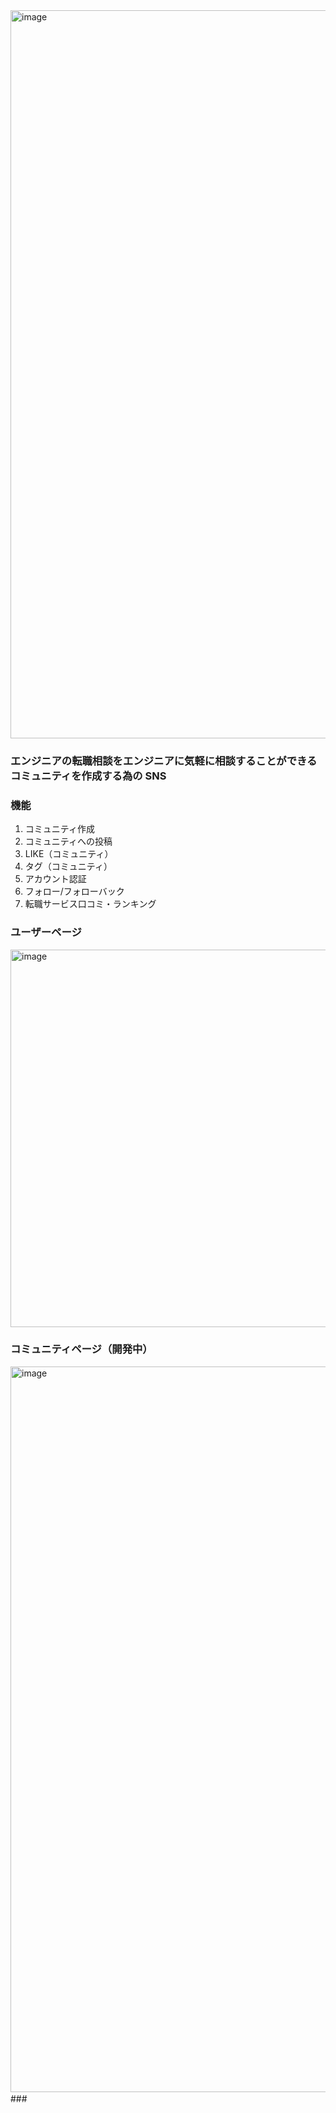<img width="1165" alt="image" src="https://github.com/iwasanaoki8/communicator8/assets/122988235/4cedca72-e3d4-45b0-a40b-babbd724d506">


### エンジニアの転職相談をエンジニアに気軽に相談することができるコミュニティを作成する為の SNS

### 機能
1. コミュニティ作成
2. コミュニティへの投稿
3. LIKE（コミュニティ）
4. タグ（コミュニティ）
5. アカウント認証
6. フォロー/フォローバック
7. 転職サービス口コミ・ランキング

### ユーザーページ
<img width="604" alt="image" src="https://github.com/iwasanaoki8/communicator8/assets/122988235/31f04309-91e2-4e96-8760-2a643d9578d1">

### コミュニティページ（開発中）
<img width="1161" alt="image" src="https://github.com/iwasanaoki8/communicator8/assets/122988235/c0e8645a-2cf7-4eae-8c2e-2369433c1697">###　
